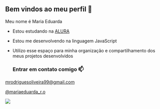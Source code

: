 ## Bem vindos ao meu perfil 💙

Meu nome é Maria Eduarda 

- Estou estudando na [ALURA](https://www.alura.com.br)
- Estou me desenvolvendo na linguagem JavaScript
- Utilizo esse espaço para minha organização e compartilhamento dos meus projetos desenvolvidos

  ### Entrar em contato comigo 📫

mrodriguesoliveira99@gmail.com 

[@mariaeduarda_r.o](https://www.instagram.com/mariaeduarda_r.o?igsh=cjRnbGVydW5oNG83)

![](https://github.com/Duda-ro/Duda-ro/assets/171151420/543526cf-84c3-4bc7-8f74-91dd57c189d6)

